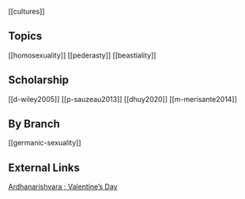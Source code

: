 [[cultures]]

## Topics
[[homosexuality]]
[[pederasty]]
[[beastiality]]
## Scholarship
[[d-wiley2005]]
[[p-sauzeau2013]]
[[dhuy2020]]
[[m-merisante2014]]
## By Branch
[[germanic-sexuality]]

## External Links
[Ardhanarishvara ; Valentine’s Day](https://aryaakasha.com/2019/02/14/ardhanarishvara-valentines-day/)